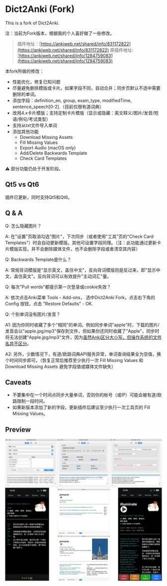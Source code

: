 # Dict2Anki (Fork)

This is a fork of Dict2Anki.

注：当前为Fork版本，根据我的个人喜好做了一些修改。

> 插件地址：[https://ankiweb.net/shared/info/831172822](https://ankiweb.net/shared/info/831172822) 原插件地址: [https://ankiweb.net/shared/info/1284759083](https://ankiweb.net/shared/info/1284759083)

本fork所做的修改：

* 性能优化，修复已知问题
* 尽量避免删除模版或卡片。如果字段不同，自动合并；同步页默认不选中需要删除的单词。
* 添加字段：definition_en, group, exam_type, modifiedTime, sentence_speech[0-2].（目前仅限有道词典）
* 改用4.x卡片模版；支持定制卡片模版（显示或隐藏：英文释义/图片/发音/短语/例句/考试类型）
* 支持从txt文件导入单词
* 添加其他功能
    - Download Missing Assets
    - Fill Missing Values
    - Export Audio (macOS only)
    - Add/Delete Backwards Template
    - Check Card Templates

⚠️ 部分功能仍处于开发阶段。


## Qt5 vs Qt6

插件已更新，同时支持Qt5和Qt6。


## Q & A

Q: 怎么隐藏图片？

A: 在"设置"页取消勾选"图片"，下次同步（或者使用"工具"页的"Check Card Templates"）时会自动更新模版。其他可设置字段同理。（注：此功能通过更新卡片模版实现，并不会删除媒体文件，也不会删除字段或者清空其内容）

Q: Backwards Template是什么？

A: 常规背词模版是"显示英文，盖住中文"，反向背词模版则是反过来，即"显示中文，盖住英文"。反向背词可以有效提升"主动词汇"量。

Q: 每次"Pull words"都提示第一次登录或cookie失效？

A: 依次点击Anki菜单 Tools - Add-ons， 选中Dict2Anki Fork，点击右下角的 Config 按钮，点击 "Restore Defaults" - OK.

Q: 个别单词没有图片/发音？

A1: 因为你同时收藏了多个"相同"的单词。例如同步单词"apple"时，下载的图片/发音会以"apple.jpg/mp3"保存到文件，但如果你还同时收藏了"Apple"，同步时将无法创建"Apple.jpg/mp3"文件，因为[虽然Anki区分大小写，但操作系统的文件名并不区分](https://forums.ankiweb.net/t/upper-case-and-lower-case-for-filename-bug-report/485)。

A2: 另外，少数情况下，有道/欧路词典API服务异常，单词查询结果全为空值，换个时间同步即可。（恢复正常后推荐至少执行一次 Fill Missing Values 和 Download Missing Assets 避免字段值或媒体文件缺失）


## Caveats

- 不要集中在一个时间点同步大量单词，否则你的帐号（或IP）可能会被有道/欧路限制一段时间。
- 如果新版本添加了新的字段，更新插件后建议至少执行一次工具页的 Fill Missing Values。


## Preview

![dict2anki](_image/dict2anki.jpg)
